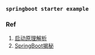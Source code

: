 ### `springboot starter example`





### Ref

1. [启动原理解析](http://tengj.top/2017/03/09/springboot3/)
2. [SpringBoot揭秘](https://book.douban.com/subject/26808298/)
